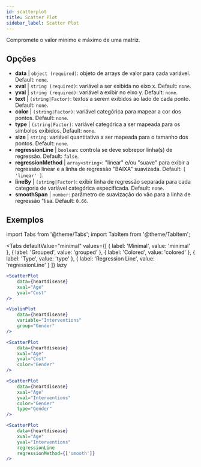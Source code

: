 ```yaml
---
id: scatterplot
title: Scatter Plot
sidebar_label: Scatter Plot
---
```


Compromete o valor mínimo e máximo de uma matriz.

## Opções

* __data__ | `object (required)`: objeto de arrays de valor para cada variável. Default: `none`.
* __xval__ | `string (required)`: variável a ser exibida no eixo x. Default: `none`.
* __yval__ | `string (required)`: variável a exibir no eixo y. Default: `none`.
* __text__ | `(string|Factor)`: textos a serem exibidos ao lado de cada ponto. Default: `none`.
* __color__ | `(string|Factor)`: variável categórica para mapear a cor dos pontos. Default: `none`.
* __type__ | `(string|Factor)`: variável categórica a ser mapeada para os símbolos exibidos. Default: `none`.
* __size__ | `string`: variável quantitativa a ser mapeada para o tamanho dos pontos. Default: `none`.
* __regressionLine__ | `boolean`: controla se deve sobrepor linha(s) de regressão. Default: `false`.
* __regressionMethod__ | `array<string>`: "linear" e/ou "suave" para exibir a regressão linear e a linha de regressão "BAIXA" suavizada. Default: `[
  'linear'
]`.
* __lineBy__ | `(string|Factor)`: exibir linha de regressão separada para cada categoria de variável categórica especificada. Default: `none`.
* __smoothSpan__ | `number`: parâmetro de suavização do vão para a linha de regressão "lisa. Default: `0.66`.


## Exemplos

import Tabs from '@theme/Tabs';
import TabItem from '@theme/TabItem';

<Tabs
    defaultValue="minimal"
    values={[
        { label: 'Minimal', value: 'minimal' },
        { label: 'Grouped', value: 'grouped' },
        { label: 'Colored', value: 'colored' },
        { label: 'Type', value: 'type' },
        { label: 'Regression Line', value: 'regressionLine' }
    ]}
    lazy
>

<TabItem value="minimal">

```jsx live
<ScatterPlot 
    data={heartdisease} 
    xval="Age"
    yval="Cost"
/>
```

</TabItem>


<TabItem value="grouped">

```jsx live
<ViolinPlot 
    data={heartdisease} 
    variable="Interventions"
    group="Gender"
/>
```

</TabItem>

<TabItem value="colored">

```jsx live
<ScatterPlot 
    data={heartdisease} 
    xval="Age"
    yval="Cost"
    color="Gender"
/>
```
</TabItem>

<TabItem value="type">

```jsx live
<ScatterPlot 
    data={heartdisease} 
    xval="Age"
    yval="Interventions"
    color="Gender"
    type="Gender"
/>
```

</TabItem>

<TabItem value="regressionLine">

```jsx live
<ScatterPlot 
    data={heartdisease} 
    xval="Age"
    yval="Interventions"
    regressionLine
    regressionMethod={['smooth']}
/>
```
</TabItem>

</Tabs>
